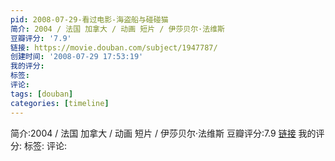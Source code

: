 ```yaml
---
pid: 2008-07-29-看过电影-海盗船与碰碰猫
简介: 2004 / 法国 加拿大 / 动画 短片 / 伊莎贝尔·法维斯
豆瓣评分: '7.9'
链接: https://movie.douban.com/subject/1947787/
创建时间: '2008-07-29 17:53:19'
我的评分:
标签:
评论:
tags: [douban]
categories: [timeline]
---
```

简介:2004 / 法国 加拿大 / 动画 短片 / 伊莎贝尔·法维斯
豆瓣评分:7.9
[链接](https://movie.douban.com/subject/1947787/)
我的评分:
标签:
评论:
